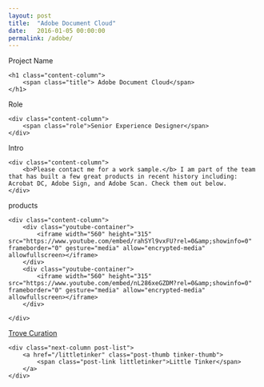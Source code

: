 ```yaml
---
layout: post
title:  "Adobe Document Cloud"
date:   2016-01-05 00:00:00
permalink: /adobe/
---
```


<!-- Begin Hero Row -->
<div class="hero row adobe-hero">
</div>

<!-- Begin Title Row -->
<div class="row title">
    <div class="label-column">
        <div>Project Name</div>
    </div>

    <h1 class="content-column">
        <span class="title"> Adobe Document Cloud</span>
    </h1>
</div>

<!-- Begin Role Row -->
<div class="row role">
    <div class="label-column">
        <div>Role</div>
    </div>

    <div class="content-column">
        <span class="role">Senior Experience Designer</span>
    </div>
</div>


<!-- Begin Intro Row -->
<div class="row intro">
    <div class="label-column">
        Intro
    </div>

    <div class="content-column">
		<b>Please contact me for a work sample.</b> I am part of the team that has built a few great products in recent history including: Acrobat DC, Adobe Sign, and Adobe Scan. Check them out below.
    </div>
</div>


<!-- Begin Problem Row -->
<div class="row problem">
    <div class="label-column">
        products
    </div>

    <div class="content-column">
		<div class="youtube-container">
			<iframe width="560" height="315" src="https://www.youtube.com/embed/rahSYl9vxFU?rel=0&amp;showinfo=0" frameborder="0" gesture="media" allow="encrypted-media" allowfullscreen></iframe>
		</div>
		<div class="youtube-container">
			<iframe width="560" height="315" src="https://www.youtube.com/embed/nL286xeGZDM?rel=0&amp;showinfo=0" frameborder="0" gesture="media" allow="encrypted-media" allowfullscreen></iframe>
		</div>

	</div>
</div>


<!-- Begin Next Row -->
<div class="row next">
	<div class="next-column post-list">
		<a href="/curation" class="post-thumb trove-stars-thumb">
			<span class="post-link trove">Trove Curation</span>
		</a>
	</div>

    <div class="next-column post-list">
        <a href="/littletinker" class="post-thumb tinker-thumb">
            <span class="post-link littletinker">Little Tinker</span>
        </a>
    </div>
</div>
